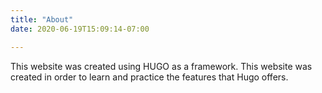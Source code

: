 ```yaml
---
title: "About"
date: 2020-06-19T15:09:14-07:00

---
```



This website was created using HUGO as a framework.
This website was created in order to learn and practice 
the features that Hugo offers.